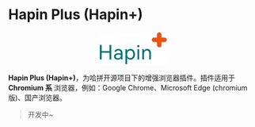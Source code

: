 # Hapin Plus (Hapin+)

<div style="text-align: center;">
<img src="./public/assets/icons/title.png" />
</div>

**Hapin Plus (Hapin+)**，为哈拼开源项目下的增强浏览器插件。插件适用于 **Chromium 系** 浏览器，例如：Google Chrome、Microsoft Edge (chromium 版)、国产浏览器。

> 开发中~
